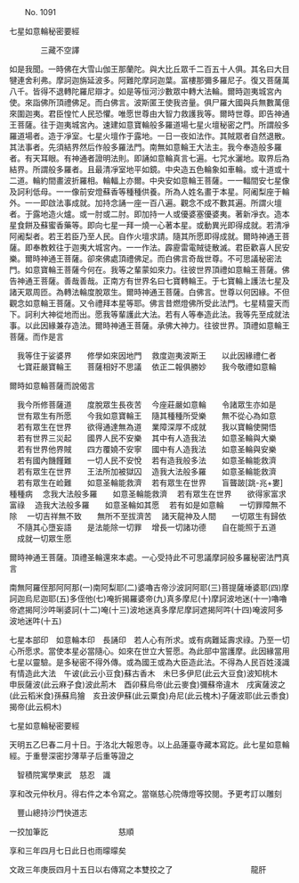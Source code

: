 ﻿　　No. 1091

七星如意輪秘密要經

　　　　三藏不空譯


如是我聞。一時佛在大雪山伽王那蘭陀。與大比丘眾千二百五十人俱。其名曰大目犍連舍利弗。摩訶迦旃延波多。阿難陀摩訶迦葉。富樓那彌多羅尼子。復又菩薩萬八千。皆得不退轉陀羅尼辯才。如是等恒河沙數眾中轉大法輪。爾時迦夷城宮內使。來詣佛所頂禮佛足。而白佛言。波斯匿王使我咨量。俱尸羅大國與兵無數萬億來圍迦夷。君臣惶忙人民恐懼。唯愿世尊由大智力救護我等。爾時世尊。即告神通王菩薩。往于迦夷城宮內。速建如意寶輪般多羅道場七星火壇秘密之門。所謂般多羅道場者。造于凈室。七星火壇作于露地。一日一夜如法作。其賊眾者自然退散。其法事者。先須結界然后作般多羅法門。南無如意輪王大法主。我今奉造般多羅者。有天耳眼。有神通者證明法則。即誦如意輪真言七遍。七咒水灑地。取界后為結界。所謂般多羅者。且最清凈室地平如鏡。中央造五色輪象如車輪。或十道或十二道。輪約間畫波折羅相。輪輻上亦爾。中央安如意輪王菩薩。一一輻間安七星像及訶利低母。一一像前安燈蘇香等種種供養。所為人姓名畫于本星。阿阇梨座于輪外。一一即啟法事成就。加持念誦一座一百八遍。觀念不成不數其遍。所謂火壇者。于露地造火爐。或一肘或二肘。即加持一人或優婆塞優婆夷。著新凈衣。造本星食餅及蘇蜜香藥等。即向七星一拜一燒一心著本星。或動異光即得成就。若清凈阿阇梨者。若王若臣乃至人民。自作火壇求請。隨其所愿即得成就。爾時神通王菩薩。即奉教敕往于迦夷大城宮內。一一作法。霹靂雷電賊徒散滅。君臣歡喜人民安樂。爾時神通王菩薩。卻來佛處頂禮佛足。而白佛言奇哉世尊。不可思議秘密法門。如意寶輪王菩薩今何在。我等之輩蒙如來力。往彼世界頂禮如意輪王菩薩。佛告神通王菩薩。善哉善哉。正南方有世界名曰七寶轉輪王。于七寶輪上護法七星及諸天眾周匝。為轉法輪度脫眾生。爾時神通王菩薩。白佛言。世尊以何因緣。不但觀念如意輪王菩薩。又令禮拜本星等耶。佛言昔燃燈佛所受此法門。七星精靈天而下。訶利大神從地而出。愿我等輩護此大法。若有人等奉造此法。我等先至成就法事。以此因緣兼存造法。爾時神通王菩薩。承佛大神力。往彼世界。頂禮如意輪王菩薩。而作是言

　我等住于娑婆界　　修學如來因地門
　救度迦夷波斯王　　以此因緣禮仁者
　七寶莊嚴寶輪王　　菩薩相好不思議
　依正二報俱勝妙　　我今敬禮如意輪　

爾時如意輪菩薩而說偈言

　我今所修菩薩道　　度脫眾生長夜苦
　今座莊嚴如意輪　　令諸眾生亦如是
　世有眾生有所愿　　今我如意寶輪王
　隨其種種所受樂　　無不從心為如意
　若有眾生在世界　　欲得通達無為道
　業障深厚不成就　　我以寶輪使開悟
　若有世界三災起　　國界人民不安樂
　其中有人造我法　　如意圣輪與大樂
　若有世界他界賊　　四方覆嬈不安寧
　國中有人造我法　　如意圣輪與安樂
　若有國內饑饉難　　一切人民不安悅
　若有造我般多法　　如意圣輪能救濟
　若有眾生在世界　　王法所加被獄囚
　造我大法般多羅　　如意圣輪能救濟
　若有眾生在崄難　　如意圣輪能救濟
　若有眾生在世界　　盲聾跛[跳-兆+婁]種種病
　念我大法般多羅　　如意圣輪能救濟
　若有眾生在世界　　欲得家富求富祿
　造我大法般多羅　　如意圣輪如其愿
　若有如是如意輪　　一切罪障無不除
　一切吉祥無不致　　無所不至拔濟苦
　諸天龍神及人間　　一切眾生有歸依
　不隨其心墮妄語　　是法能除一切罪
　增長一切諸功德　　自在能照于五道
　成就一切眾生愿　

爾時神通王菩薩。頂禮圣輪還來本處。一心受持此不可思議摩訶般多羅秘密法門真言

南無阿羅侄那阿阿那(一)南阿梨耶(二)婆嚕吉帝沙波訶阿耶(三)菩提薩埵婆耶(四)摩訶迦烏尼迦耶(五)多侄他(七)唵折揭羅婆帝(九)真多摩尼(十)摩訶波地迷(十一)嚕嚕帝遮揭阿沙吽唎婆訶(十二)唵(十三)波地迷真多摩尼摩訶遮揭阿吽(十四)唵波阿多波地迷吽(十五)

七星本部印　如意輪本印　長誦印　若人心有所求。或有病難延壽求祿。乃至一切心所愿求。當使本星必當隨心。如來在世立大誓愿。為此部中當護摩。此因緣當用七星以靈驗。是多秘密不得外傳。或為國王或為大臣造此法。不得為人民百姓淺識有情造此大法　午诐(此云小豆食)蘇古香木　未巳多伊尼(此云大豆食)波知桃木　申辰薩波(此云麻子食)波此荊木　酉卯蘇烏帝(此云麥食)彌蘇帝違木　戌寅薩波之(此云稻米食)孫蘇烏獪　亥丑波伊蘇(此云粟食)舟尼(此云槐木)子薩波耶(此云黍食)揭帝(此云桐木)

七星如意輪秘密要經

天明五乙巳春二月十日。于洛北大報恩寺。以上品蓮臺寺藏本寫訖。此七星如意輪經。于重譽深密抄薄草子后重等證之

　智積院寓學東武　慈忍　識

享和改元仲秋月。得右件之本令寫之。當嶺慈心院傳燈等挍閱。予更考訂以雕刻

　豐山總持沙門快道志

一挍加筆訖　　　　　　　　　慈順

享和三年四月七日此日也雨曚曚矣

文政三年庚辰四月十五日以右傳寫之本雙挍之了　　　　　　　　　　龍肝
